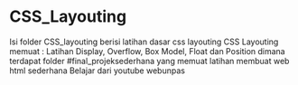 # CSS_Layouting 
Isi folder CSS_layouting berisi latihan dasar css layouting
CSS Layouting memuat : Latihan Display, Overflow, Box Model, Float dan Position
dimana terdapat folder #final_projeksederhana yang memuat latihan membuat web html sederhana
Belajar dari youtube webunpas
